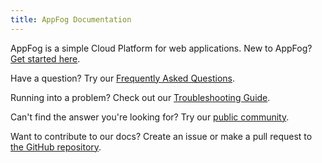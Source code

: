 ```yaml
---
title: AppFog Documentation
---
```


AppFog is a simple Cloud Platform for web applications. New to AppFog? [Get started here](/getting-started).

Have a question? Try our [Frequently Asked Questions](/faq).

Running into a problem? Check out our [Troubleshooting Guide](/troubleshooting).

Can't find the answer you're looking for? Try our [public community](https://groups.google.com/forum/#!forum/appfog-users).

Want to contribute to our docs? Create an issue or make a pull request to [the GitHub repository](https://github.com/appfog/afdocs).
